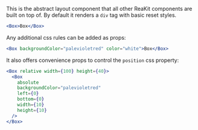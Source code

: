 This is the abstract layout component that all other ReaKit components are built on top of. By default it renders a `div` tag with basic reset styles.

```jsx
<Box>Box</Box>
```

Any additional css rules can be added as props:

```jsx
<Box backgroundColor="palevioletred" color="white">Box</Box>
```

It also offers convenience props to control the `position` css property:

```jsx
<Box relative width={100} height={40}>
  <Box
    absolute
    backgroundColor="palevioletred"
    left={0}
    bottom={0}
    width={10}
    height={10}
  />
</Box>
```
